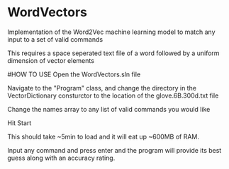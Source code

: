 # WordVectors
Implementation of the Word2Vec machine learning model to match any input to a set of valid commands

This requires a space seperated text file of a word followed by a uniform dimension of vector elements

#HOW TO USE
Open the WordVectors.sln file

Navigate to the "Program" class, and change the directory in the VectorDictionary consturctor to the location of the glove.6B.300d.txt file

Change the names array to any list of valid commands you would like

Hit Start

This should take ~5min to load and it will eat up ~600MB of RAM.

Input any command and press enter and the program will provide its best guess along with an accuracy rating. 
